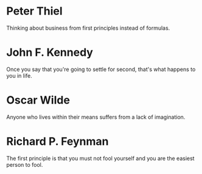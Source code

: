 # Peter Thiel
Thinking about business from first principles instead of formulas.
# John F. Kennedy
Once you say that you're going to settle for second, that's what happens to you in life.
# Oscar Wilde
Anyone who lives within their means suffers from a lack of imagination.
# Richard P. Feynman
The first principle is that you must not fool yourself and you are the easiest person to fool.
